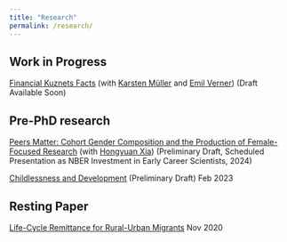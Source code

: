 ```yaml
---
title: "Research"
permalink: /research/
---
```

## Work in Progress

[Financial Kuznets Facts](https://paulwdai.github.io/files/Financial_Kuznets.pdf) (with [Karsten M&uuml;ller](https://www.karstenmueller.com/) and [Emil Verner](https://www.emilverner.com/)) (Draft Available Soon)

## Pre-PhD research

[Peers Matter: Cohort Gender Composition and the Production of Female-Focused Research](https://paulwdai.github.io/files/FFR.pdf) (with [Hongyuan Xia](https://economics.cornell.edu/hongyuan-xia)) (Preliminary Draft, Scheduled Presentation as NBER Investment in Early Career Scientists, 2024)

[Childlessness and Development](https://paulwdai.github.io/files/Childlessness_Development.pdf) (Preliminary Draft) Feb 2023

## Resting Paper

[Life-Cycle Remittance for Rural-Urban Migrants](https://paulwdai.github.io/files/Remittance.pdf) Nov 2020
